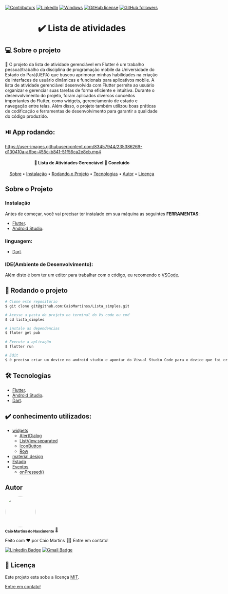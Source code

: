 
[![Contributors](https://img.shields.io/github/contributors/CaioMartinss/calculadora.svg)](https://github.com/CaioMartinss/calculadora/graphs/contributors)
[![LinkedIn](https://img.shields.io/badge/-LinkedIn-blue?style=flat-square&logo=linkedin&logoColor=white&link=URL)](https://www.linkedin.com/in/caio-martinss/)
[![Windows](https://svgshare.com/i/ZhY.svg)](https://svgshare.com/i/ZhY.svg)
[![GitHub license](https://img.shields.io/github/license/Naereen/StrapDown.js.svg)](https://github.com/CaioMartinss/calculadora/blob/master/LICENSE)
[![GitHub followers](https://img.shields.io/github/followers/CaioMartinss.svg?style=social&label=Follow&maxAge=2592000)](https://github.com/CaioMartinss?tab=followers)


<h1 align="center"> ✔️ Lista de atividades</h1>



## 💻 Sobre o projeto

💬 O projeto da lista de atividade gerenciável em Flutter é um trabalho pessoal/trabalho da disciplina de programação mobile da Universidade do Estado do Pará(UEPA) que buscou aprimorar minhas habilidades na criação de interfaces de usuário dinâmicas e funcionais para aplicativos mobile. A lista de atividade gerenciável desenvolvida com Flutter permite ao usuário organizar e gerenciar suas tarefas de forma eficiente e intuitiva.
Durante o desenvolvimento do projeto, foram aplicados diversos conceitos importantes do Flutter, como widgets, gerenciamento de estado e navegação entre telas. Além disso, o projeto também utilizou boas práticas de codificação e ferramentas de desenvolvimento para garantir a qualidade do código produzido.

## ⏯️ App rodando:




https://user-images.githubusercontent.com/83457944/235386269-d130410a-a6be-455c-b841-51f56ca2e8cb.mp4


<h4 align="center"> 
	📱  Lista de Atividades Gerenciável 💯 Concluído 
</h4>



<p align="center">
 <a href="#-sobre-o-projeto">Sobre</a> • 
 <a href="#instalação">Instalação</a> • 
  <a href="#-rodando-o-projeto">Rodando o Projeto</a> • 
 <a href="#-tecnologias">Tecnologias</a> • 
 <a href="#autor">Autor</a> • 
 <a href="#Licença">Licença</a>  
</p>


<!-- Sobre o Projeto -->
## Sobre o Projeto

<div style="position:relative;width:fit-content;height:fit-content;">
 

### Instalação

Antes de começar, você vai precisar ter instalado em sua máquina as seguintes **FERRAMENTAS**:
	
- [Flutter](https://docs.flutter.dev/get-started/install). 
- [Android Studio](https://developer.android.com/studio). 

### linguagem:
 - [Dart](https://dart.dev/). 
	
### IDE(Ambiente de Desenvolvimento):	
Além disto é bom ter um editor para trabalhar com o código, eu recomendo o [VSCode](https://code.visualstudio.com/).

## 🎲 Rodando o projeto

```bash
# Clone este repositório
$ git clone git@github.com:CaioMartinss/Lista_simples.git

# Acesse a pasta do projeto no terminal do Vs code ou cmd
$ cd lista_simples

# instale as dependencias
$ fluter get pub
	
# Execute a aplicação 
$ flutter run 

# Edit
$ é preciso criar um device no android studio e apontar do Visual Studio Code para o device que foi criado
```	

## 🛠 Tecnologias

- [Flutter](https://docs.flutter.dev/get-started/install). 
- [Android Studio](https://developer.android.com/studio). 
- [Dart](https://dart.dev/). 
	
  
## ✔️ conhecimento utilizados:
	
* [widgets]()
	* [AlertDialog]()
	* [ListView.separated]()
	* [IconButton]()
	* [Row ]()
* [material design]()
* [Estado]()
* [Eventos]()
	* [onPressed()]()

	
	
 ## Autor

<a href="#">
 <img style="border-radius: 50%;" src="https://s.gravatar.com/avatar/10a146fbe0eaa590cf49d77127f22e37?s=80" width="100px;" alt=""/>
 <br />
 <sub><b>Caio Martins do Nascimento</b></sub></a> <a href="#" title="Caio Martins do Nascimento">🚀</a>


Feito com ❤️ por Caio Martins 👋🏽 Entre em contato!

<!-- [![Twitter Badge](https://img.shields.io/badge/-@tgmarinho-1ca0f1?style=flat-square&labelColor=1ca0f1&logo=twitter&logoColor=white&link=https://twitter.com/tgmarinho)](https://twitter.com/tgmarinho)  -->
[![Linkedin Badge](https://img.shields.io/badge/-caio-blue?style=flat-square&logo=Linkedin&logoColor=white&link=https://www.linkedin.com/in/caio-martinss/)](https://www.linkedin.com/in/caio-martinss/) 
[![Gmail Badge](https://img.shields.io/badge/-martinscaio29@gmail.com-c14438?style=flat-square&logo=Gmail&logoColor=white&link=mailto:martinscaio29@gmail.com)](mailto:martinscaio29@gmail.com)

 ## 📝 Licença

Este projeto esta sobe a licença [MIT](./LICENCE).

 [Entre em contato!](https://www.linkedin.com/in/caio-martinss/)


  
  
